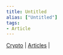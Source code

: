 ```yaml
---
title: Untitled
alias: ["Untitled"]
tags:
- Article
---
```

[Crypto](notes/Crypto.md) | [Articles](notes/Articles.md) | 


